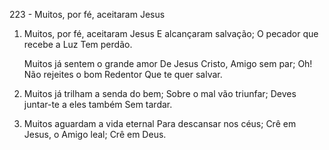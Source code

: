 223 - Muitos, por fé, aceitaram Jesus

1. Muitos, por fé, aceitaram Jesus
   E alcançaram salvação;
   O pecador que recebe a Luz
   Tem perdão.

   Muitos já sentem o grande amor
   De Jesus Cristo, Amigo sem par;
   Oh! Não rejeites o bom Redentor
   Que te quer salvar.

2. Muitos já trilham a senda do bem;
   Sobre o mal vão triunfar;
   Deves juntar-te a eles também
   Sem tardar.

3. Muitos aguardam a vida eternal
   Para descansar nos céus;
   Crê em Jesus, o Amigo leal;
   Crê em Deus.
